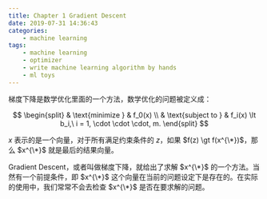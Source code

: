 ```yaml
---
title: Chapter 1 Gradient Descent
date: 2019-07-31 14:36:43
categories:
    - machine learning
tags: 
    - machine learning
    - optimizer
    - write machine learning algorithm by hands
    - ml toys
---
```


梯度下降是数学优化里面的一个方法，数学优化的问题被定义成：

$$
\begin{split}
& \text{minimize } & f_0(x) \\
& \text{subject to } & f_i(x) \lt b_i,\ i = 1, \cdot \cdot \cdot, m.
\end{split}
$$

$x$ 表示的是一个向量，对于所有满足约束条件的 $z$，如果 $f(z) \gt f(x^{\*})$，那么 $x^{\*}$ 就是最后的结果向量。

Gradient Descent，或者叫做梯度下降，就给出了求解 $x^{\*}$ 的一个方法。当然有一个前提条件，即 $x^{\*}$ 这个向量在当前的问题设定下是存在的。在实际的使用中，我们常常不会去检查 $x^{\*}$ 是否在要求解的问题。 

<!-- more -->